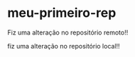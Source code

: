 # meu-primeiro-rep
Fiz uma alteração no repositório remoto!!

fiz uma alteração no repositório local!!